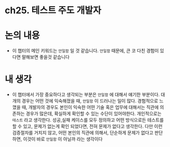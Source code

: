 # ch25. 테스트 주도 개발자

# 논의 내용

- 이 챕터의 메인 키워드는 `안일함` 일 것 같습니다. `안일함` 때문에, 큰 코 다친 경험이 있다면 말해보면 좋을것 같습니다

# 내 생각

- 이 챕터에서 가장 중요하다고 생각되는 부분은 `안일함` 에 대해서 얘기한 부분이다. 대개의 경우는 어떤 것에 익숙해졌을 때, `안일함` 이 드러나는 일이 많다. 경험적으로 느꼈을 때, 개발자의 경우도 본인이 익숙한 어떤 기술 혹은 업무에 대해서는 직관에 의존하는 경우가 많은데, 확실하게 확인할 수 있는 수단이 있어야한다. 개인적으로는 `테스트` 라고 생각한다. 성공,실패 케이스를 모두 정의하고 어떤 방식으로든 테스트를 할 수 있고, 문제가 없는게 확인 되었다면, 전혀 문제가 없다고 생각한다. 다만 이런 검증절차를 거치지 않고, 어떤 본인의 직관에 의해서, 단순하게 문제가 없다고 판단하면, 이것이 바로 `안일함` 이 아닐까 라는 생각이다